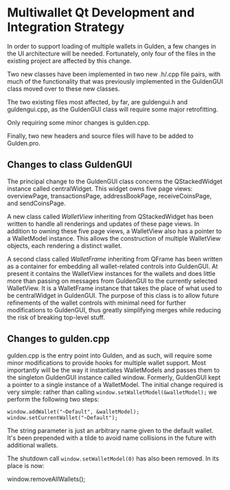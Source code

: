 Multiwallet Qt Development and Integration Strategy
===================================================

In order to support loading of multiple wallets in Gulden, a few changes in the UI architecture will be needed.
Fortunately, only four of the files in the existing project are affected by this change.

Two new classes have been implemented in two new .h/.cpp file pairs, with much of the functionality that was previously
implemented in the GuldenGUI class moved over to these new classes.

The two existing files most affected, by far, are guldengui.h and guldengui.cpp, as the GuldenGUI class will require
some major retrofitting.

Only requiring some minor changes is gulden.cpp.

Finally, two new headers and source files will have to be added to Gulden.pro.

Changes to class GuldenGUI
---------------------------
The principal change to the GuldenGUI class concerns the QStackedWidget instance called centralWidget.
This widget owns five page views: overviewPage, transactionsPage, addressBookPage, receiveCoinsPage, and sendCoinsPage.

A new class called *WalletView* inheriting from QStackedWidget has been written to handle all renderings and updates of
these page views. In addition to owning these five page views, a WalletView also has a pointer to a WalletModel instance.
This allows the construction of multiple WalletView objects, each rendering a distinct wallet.

A second class called *WalletFrame* inheriting from QFrame has been written as a container for embedding all wallet-related
controls into GuldenGUI. At present it contains the WalletView instances for the wallets and does little more than passing on messages
from GuldenGUI to the currently selected WalletView. It is a WalletFrame instance
that takes the place of what used to be centralWidget in GuldenGUI. The purpose of this class is to allow future
refinements of the wallet controls with minimal need for further modifications to GuldenGUI, thus greatly simplifying
merges while reducing the risk of breaking top-level stuff.

Changes to gulden.cpp
----------------------
gulden.cpp is the entry point into Gulden, and as such, will require some minor modifications to provide hooks for
multiple wallet support. Most importantly will be the way it instantiates WalletModels and passes them to the
singleton GuldenGUI instance called window. Formerly, GuldenGUI kept a pointer to a single instance of a WalletModel.
The initial change required is very simple: rather than calling `window.setWalletModel(&walletModel);` we perform the
following two steps:

	window.addWallet("~Default", &walletModel);
	window.setCurrentWallet("~Default");

The string parameter is just an arbitrary name given to the default wallet. It's been prepended with a tilde to avoid name collisions in the future with additional wallets.

The shutdown call `window.setWalletModel(0)` has also been removed. In its place is now:

window.removeAllWallets();
